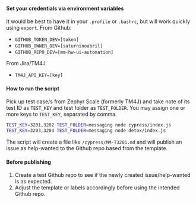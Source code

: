 #### Set your credentials via environment variables
It would be best to have it in your `.profile` or `.bashrc`, but will work quickly using `export`.
From Github:
- `GITHUB_TOKEN_DEV=[token]`
- `GITHUB_OWNER_DEV=[saturninoabril]`
- `GITHUB_REPO_DEV=[mm-hw-ui-automation]`

From Jira/TM4J
- `TM4J_API_KEY=[key]`

#### How to run the script
Pick up test case/s from Zephyr Scale (formerly TM4J) and take note of its test ID as `TEST_KEY` and test folder as `TEST_FOLDER`. You may assign one or more keys to `TEST_KEY`, separated by comma.
```bash
TEST_KEY=3201,3202 TEST_FOLDER=messaging node cypress/index.js
TEST_KEY=3203,3204 TEST_FOLDER=messaging node detox/index.js
```
The script will create a file like `/cypress/MM-T3201.md` and will publish an issue as help-wanted to the Github repo based from the template.

#### Before publishing
1. Create a test Github repo to see if the newly created issue/help-wanted is as expected.
2. Adjust the template or labels accordingly before using the intended Github repo.
